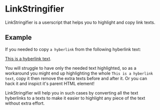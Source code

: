 # LinkStringifier
LinkStringifier is a userscript that helps you to highlight and copy link texts.

## Example
If you needed to copy `a hyberlink` from the following hyberlink text:

[This is a hyberlink text](http://example.com).

You will struggle to have only the needed text highlighted, so as a workaround you might end up highlighting the whole `This is a hyberlink text`, copy it then remove the extra texts before and after it. Or you can hack it and inspict it's parent HTML element!

LinkStringifier will help you in such cases by converting all the text hyberlinks to a texts to make it easier to highlight any piece of the text without extra effort.
